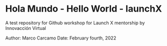 # Hola Mundo - Hello World - launchX
A test repository for Github workshop for Launch X mentorship by Innovacción Virtual

Author: Marco Carcamo
Date: February fourth, 2022
